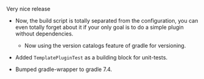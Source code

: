 Very nice release

- Now, the build script is totally separated from the configuration, you can even totally forget about it if your only
  goal is to do a simple plugin without dependencies.
    - Now using the version catalogs feature of gradle for versioning.

- Added `TemplatePluginTest` as a building block for unit-tests.

- Bumped gradle-wrapper to gradle 7.4.
